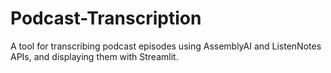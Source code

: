 # Podcast-Transcription
A tool for transcribing podcast episodes using AssemblyAI and ListenNotes APIs, and displaying them with Streamlit.
